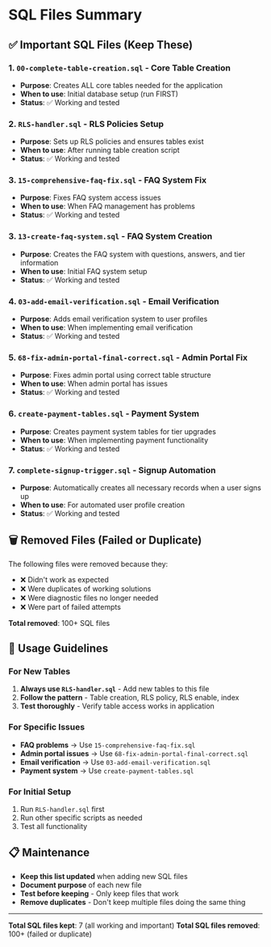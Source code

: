 # SQL Files Summary

## ✅ Important SQL Files (Keep These)

### 1. **`00-complete-table-creation.sql`** - Core Table Creation
- **Purpose**: Creates ALL core tables needed for the application
- **When to use**: Initial database setup (run FIRST)
- **Status**: ✅ Working and tested

### 2. **`RLS-handler.sql`** - RLS Policies Setup
- **Purpose**: Sets up RLS policies and ensures tables exist
- **When to use**: After running table creation script
- **Status**: ✅ Working and tested

### 3. **`15-comprehensive-faq-fix.sql`** - FAQ System Fix
- **Purpose**: Fixes FAQ system access issues
- **When to use**: When FAQ management has problems
- **Status**: ✅ Working and tested

### 3. **`13-create-faq-system.sql`** - FAQ System Creation
- **Purpose**: Creates the FAQ system with questions, answers, and tier information
- **When to use**: Initial FAQ system setup
- **Status**: ✅ Working and tested

### 4. **`03-add-email-verification.sql`** - Email Verification
- **Purpose**: Adds email verification system to user profiles
- **When to use**: When implementing email verification
- **Status**: ✅ Working and tested

### 5. **`68-fix-admin-portal-final-correct.sql`** - Admin Portal Fix
- **Purpose**: Fixes admin portal using correct table structure
- **When to use**: When admin portal has issues
- **Status**: ✅ Working and tested

### 6. **`create-payment-tables.sql`** - Payment System
- **Purpose**: Creates payment system tables for tier upgrades
- **When to use**: When implementing payment functionality
- **Status**: ✅ Working and tested

### 7. **`complete-signup-trigger.sql`** - Signup Automation
- **Purpose**: Automatically creates all necessary records when a user signs up
- **When to use**: For automated user profile creation
- **Status**: ✅ Working and tested

## 🗑️ Removed Files (Failed or Duplicate)

The following files were removed because they:
- ❌ Didn't work as expected
- ❌ Were duplicates of working solutions
- ❌ Were diagnostic files no longer needed
- ❌ Were part of failed attempts

**Total removed**: 100+ SQL files

## 🎯 Usage Guidelines

### For New Tables
1. **Always use `RLS-handler.sql`** - Add new tables to this file
2. **Follow the pattern** - Table creation, RLS policy, RLS enable, index
3. **Test thoroughly** - Verify table access works in application

### For Specific Issues
- **FAQ problems** → Use `15-comprehensive-faq-fix.sql`
- **Admin portal issues** → Use `68-fix-admin-portal-final-correct.sql`
- **Email verification** → Use `03-add-email-verification.sql`
- **Payment system** → Use `create-payment-tables.sql`

### For Initial Setup
1. Run `RLS-handler.sql` first
2. Run other specific scripts as needed
3. Test all functionality

## 📋 Maintenance

- **Keep this list updated** when adding new SQL files
- **Document purpose** of each new file
- **Test before keeping** - Only keep files that work
- **Remove duplicates** - Don't keep multiple files doing the same thing

---

**Total SQL files kept**: 7 (all working and important)
**Total SQL files removed**: 100+ (failed or duplicate)
